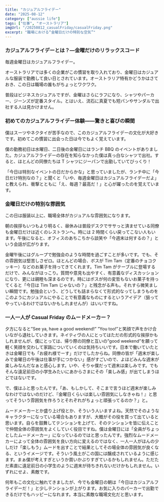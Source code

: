 ```yaml
---
title: "カジュアルフライデー"
date: "2025-08-12"
category: ["aussie life"]
tags: ["仕事", "オーストラリア"]
imgUrl: "/20250812_casualFriday/casualFriday.png"
excerpt: "職場における“金曜日だけの特別な空気”"
---
```


### カジュアルフライデーとは？—金曜だけのリラックスコード

毎週金曜日はカジュアルフライデー。

オーストラリアでは多くの企業がこの慣習を取り入れており、金曜日はカジュアルな服装で勤務して良い日とされています。オーストラリア特有かどうかはさておき、この日は職場の誰もがちょっとワクワク。

普段はビジネスカジュアルですが、金曜はさらにラフになり、シャツやパーカー、ジーンズが定番スタイル。とはいえ、流石に真夏でも短パンやサンダルで出社する人は見かけません。

### 初めてのカジュアルフライデー体験——驚きと喜びの瞬間

僕はスーツやネクタイが苦手なので、このカジュアルフライデーの文化が大好きです。初めてこの慣習に出会った日は今でもよく覚えています。

僕の勤務初日は水曜日、二日後の金曜日にはランチ BBQ のイベントがありました。カジュアルフライデーの存在を知らなかった僕は真っ白なシャツで出社。すると、ほとんどの同僚たちは T シャツにジーパンで出勤していてびっくり！

「今日は特別なイベントの日だからかな」と思っていましたが、ランチ中に「今日だけ特別なの？」と聞くと「いや、毎週金曜日はカジュアルフライデーだよ」と教えられ、衝撃とともに「え、毎週？最高だ！」と心が躍ったのを覚えています。

### 金曜日だけの特別な雰囲気

この日は服装以上に、職場全体がカジュアルな雰囲気になります。

朝の挨拶もいつもより明るく、昼休みは普段デスクでササっと済ませている同僚も金曜日だけは近くのレストランへ。時には 2 時間くらい戻ってこない人もいます。午後になると、オフィスのあちこちから談笑や「今週末は何するの？」という会話が広がります。

金曜午後にはグループで勉強会のような時間を過ごすことが多いです。でも、その雰囲気は堅苦しさゼロ。ほとんどの場合、ボスが Tim Tam（定番のチョコクッキー）などのお菓子を持ってきてくれます。Tim Tam がテーブルに登場するだけで、みんながほっこり。質問や意見も出やすく、有意義なディスカッションになり、更には親睦も深まるのです。時にはボスが何の変哲もないお菓子を持ってくると「今日は Tim Tam じゃないの？」と残念がる声も。それすら微笑ましい瞬間です。勉強会という、どうしても詰まらなくて形式的なってしまうものをこのようにカジュアルにやることで有意義なものにするというアイデア（狙ってやっているわけではないかもしれませんが）はいいですね。

### 一人一人が Casual Friday のムードメーカー？

夕方になると”See ya, have a good weekend!” ”You too!”と笑顔で声をかけ合いながら退社していきます。ネイティヴの人にとってはただの形式的な挨拶かもしれませんが、僕にとっては、帰り際の同僚と互いの”good weekend”を願って軽く笑顔を交わして家路についていくのは気持ちいいです。日本で働いていたときは金曜日でも「お疲れ様でーす」だけでしたからね。同僚の皆が「週末が楽しみで金曜日の午後は仕事が手につかない」感がすごいので、よほどみんな週末が楽しみなんだなぁと感心します。いや、そりゃ僕だって週末は楽しみです。でもそんな遠足前日の小学生みたいにあからさまにその「楽しみ感」が出てしまうほどではないです。

で、僕はふと思ったんです。「あ、もしかして、そこまで言うほど週末が楽しみなわけではないのだけど、『金曜日くらいは楽しい雰囲気にしなきゃね！』と思ってそういう雰囲気を作ろうとそれぞれがちょっと頑張ってるのか？」と。

ムードメーカーとか盛り上げ役とか、そういう人いますよね。天然でそのようなキャラクターになっている場合もありますが、大概がその役を買って出ていると思います。自らを鼓舞してテンションを上げて、そのテンションを皆に伝えことで仲間全体の雰囲気をよくしていく役目ですね。僕は金曜日には「全員がちょっとしたムードメーカー」になっているのではと思ったんです。強烈なムードメーカーによって全体の雰囲気を良い方向に変えるのではなく、一人一人がほんの少しだけ「楽しもう」ムードを出すことで結果としてその場全体の雰囲気が良くなる、というイメージです。そういう風土がこの国には醸成されているように感じます。まぁ僕が考えすぎというか買いかぶりすぎているかもしれません。ただただ素直に遠足前日の小学生のように週末が待ちきれないだけかもしれません。いずれにせよ、素敵です。

何年もこの文化に触れてきましたが、今でも金曜日の朝は「今日はカジュアルフライデーだ！」と少しテンションが上がります。お気に入りのパーカーで出勤できるだけでもハッピーになれます。本当に素敵な職場文化だと思います。
